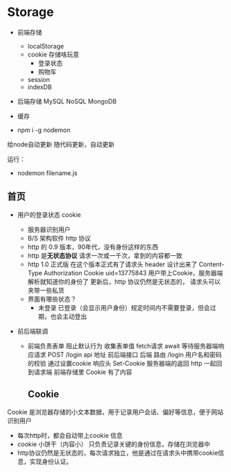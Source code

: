 # Storage
- 前端存储
    - localStorage
    - cookie
    存储啥玩意
       - 登录状态
       - 购物车
    - session
    - indexDB
- 后端存储
    MySQL
    NoSQL
    MongoDB
- 缓存

- npm i -g nodemon

给node自动更新
随代码更新，自动更新

运行：
 - nodemon filename.js
 

## 首页
- 用户的登录状态
    cookie
    - 服务器识别用户
    - B/S 架构软件 http 协议
    - http 的 0.9 版本，90年代，没有身份这样的东西
    - http 是**无状态协议**
      请求一次或一千次，拿到的内容都一致
    - http 1.0 正式版 
      在这个版本正式有了请求头 header
      设计出来了 Content-Type
      Authorization
      Cookie uid=13775843
      用户带上Cookie，服务器端解析就知道你的身份了 
      更新后，http 协议仍然是无状态的， 请求头可以夹带一些私货
    - 界面有哪些状态？
        - 未登录  已登录（会显示用户身份）规定时间内不需要登录，但会过期，也会主动登出



- 前后端联调
    - 前端负责表单
      阻止默认行为
      收集表单值
      fetch请求 await 等待服务器端响应请求
      POST /login api 地址  前后端接口
      后端
      路由 /login
      用户名和密码的校验
      通过设置cookie 响应头 Set-Cookie
      服务器端的返回 http 一起回到请求端
      前端存储里 Cookie 有了内容
      ## Cookie
Cookie 是浏览器存储的小文本数据，用于记录用户会话、偏好等信息，便于网站识别用户
- 每次http时，都会自动带上cookie 信息
- cookie 小饼干（内容小） 只负责记录关键的身份信息，存储在浏览器中
- http协议仍然是无状态的，每次请求独立，他是通过在请求头中携带cookie信息，实现身份认证。